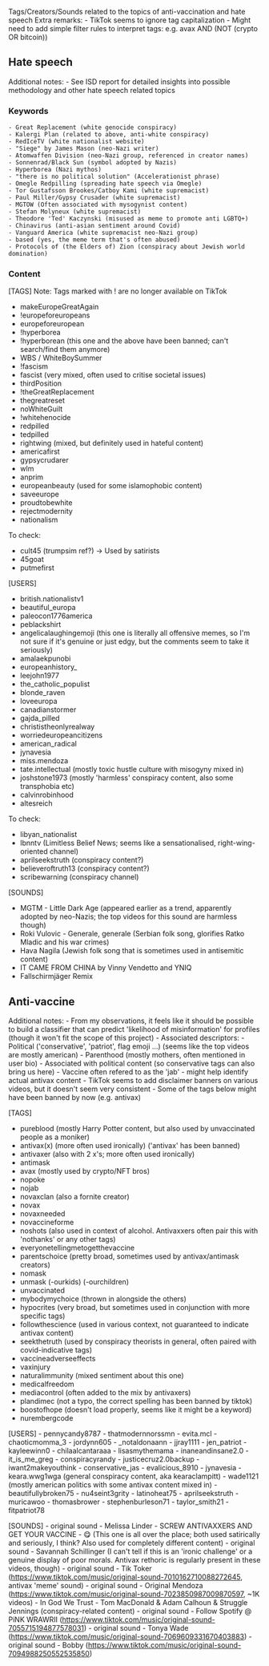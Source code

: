 Tags/Creators/Sounds related to the topics of anti-vaccination and hate speech
Extra remarks:
    - TikTok seems to ignore tag capitalization
    - Might need to add simple filter rules to interpret tags:
       e.g. avax AND (NOT (crypto OR bitcoin))
        

## Hate speech
Additional notes:
    - See ISD report for detailed insights into possible methodology and other hate speech related topics

### Keywords
    - Great Replacement (white genocide conspiracy)
    - Kalergi Plan (related to above, anti-white conspiracy)
    - RedIceTV (white nationalist website)
    - "Siege" by James Mason (neo-Nazi writer)
    - Atomwaffen Division (neo-Nazi group, referenced in creator names)
    - Sonnenrad/Black Sun (symbol adopted by Nazis)
    - Hyperborea (Nazi mythos)
    - "there is no political solution" (Accelerationist phrase)
    - Omegle Redpilling (spreading hate speech via Omegle)
    - Tor Gustafsson Brookes/Catboy Kami (white supremacist)
    - Paul Miller/Gypsy Crusader (white supremacist)
    - MGTOW (Often associated with mysogynist content)
    - Stefan Molyneux (white supremacist)
    - Theodore 'Ted' Kaczynski (misused as meme to promote anti LGBTQ+)
    - Chinavirus (anti-asian sentiment around Covid)
    - Vanguard America (white supremacist neo-Nazi group)
    - based (yes, the meme term that's often abused)
    - Protocols of (the Elders of) Zion (conspiracy about Jewish world domination)

### Content
[TAGS]
Note: Tags marked with ! are no longer available on TikTok
  - makeEuropeGreatAgain
  - !europeforeuropeans
  - europeforeuropean
  - !hyperborea 
  - !hyperborean (this one and the above have been banned; can't search/find them anymore)
  - WBS / WhiteBoySummer
  - !fascism
  - fascist (very mixed, often used to critise societal issues)
  - thirdPosition 
  - !theGreatReplacement
  - thegreatreset
  - noWhiteGuilt
  - !whitehenocide
  - redpilled
  - tedpilled
  - rightwing (mixed, but definitely used in hateful content)
  - americafirst
  - gypsycrudarer
  - wlm
  - anprim
  - europeanbeauty (used for some islamophobic content)
  - saveeurope
  - proudtobewhite
  - rejectmodernity
  - nationalism
  
  To check:
  - cult45 (trumpsim ref?) -> Used by satirists
  - 45goat
  - putmefirst
  

[USERS]
  - british.nationalistv1
  - beautiful_europa
  - paleocon1776america
  - peblackshirt
  - angelicalaughingemoji (this one is literally all offensive memes, so I'm not sure if it's genuine or just edgy, but the comments seem to take it seriously)
  - amalaekpunobi
  - europeanhistory_
  - leejohn1977
  - the_catholic_populist
  - blonde_raven
  - loveeuropa
  - canadianstormer
  - gajda_pilled
  - christistheonlyrealway
  - worriedeuropeancitizens
  - american_radical
  - jynavesia
  - miss.mendoza
  - tate.intellectual (mostly toxic hustle culture with misogyny mixed in)
  - joshstone1973 (mostly 'harmless' conspiracy content, also some transphobia etc)
  - calvinrobinhood
  - altesreich
  
  To check:
  - libyan_nationalist
  - lbnntv (Limitless Belief News; seems like a sensationalised, right-wing-oriented channel)
  - aprilseekstruth (conspiracy content?)
  - believeroftruth13 (conspiracy content?)
  - scribewarning (conspiracy channel)


[SOUNDS]
  - MGTM - Little Dark Age (appeared earlier as a trend, apparently adopted by neo-Nazis; the top videos for this sound are harmless though)
  - Roki Vulovic - Generale, generale (Serbian folk song, glorifies Ratko Mladic and his war crimes)
  - Hava Nagila (Jewish folk song that is sometimes used in antisemitic content)
  - IT CAME FROM CHINA by Vinny Vendetto and YNIQ
  - Fallschirmjäger Remix



## Anti-vaccine
Additional notes:
    - From my observations, it feels like it should be possible to build a classifier that can predict 'likelihood of misinformation' for profiles (though it won't fit the scope of this project)
    - Associated descriptors:
        - Political ('conservative', 'patriot', flag emoji ...) (seems like the top videos are mostly american)
        - Parenthood (mostly mothers, often mentioned in user bio)
    - Associated with political content (so conservative tags can also bring us here)
    - Vaccine often refered to as the 'jab' - might help identify actual antivax content
    - TikTok seems to add disclaimer banners on various videos, but it doesn't seem very consistent
    - Some of the tags below might have been banned by now (e.g. antivax)
    
[TAGS]
  - pureblood (mostly Harry Potter content, but also used by unvaccinated people as a moniker)
  - antivax(x) (more often used ironically) ('antivax' has been banned)
  - antivaxer (also with 2 x's; more often used ironically)
  - antimask
  - avax (mostly used by crypto/NFT bros)
  - nopoke
  - nojab
  - novaxclan (also a fornite creator)
  - novax
  - novaxneeded
  - novaccineforme
  - noshots (also used in context of alcohol. Antivaxxers often pair this with 'nothanks' or any other tags)
  - everyonetellingmetogetthevaccine
  - parentschoice (pretty broad, sometimes used by antivax/antimask creators)
  - nomask
  - unmask (-ourkids) (-ourchildren)
  - unvaccinated
  - mybodymychoice (thrown in alongside the others)
  - hypocrites (very broad, but sometimes used in conjunction with more specific tags)
  - followthescience (used in various context, not guaranteed to indicate antivax content)
  - seekthetruth (used by conspiracy theorists in general, often paired with covid-indicative tags)
  - vaccineadverseeffects
  - vaxinjury
  - naturalimmunity (mixed sentiment about this one)
  - medicalfreedom
  - mediacontrol (often added to the mix by antivaxers)
  - plandimec (not a typo, the correct spelling has been banned by tiktok)
  - boostofhope (doesn't load properly, seems like it might be a keyword)
  - nurembergcode

[USERS]
    - pennycandy8787 
    - thatmodernnorssmn
    - evita.mcl
    - chaoticmomma_3
    - jordynn605
    - _notaldonaann
    - jjray1111
    - jen_patriot
    - kayleewinn0
    - chilaalcantaraaa
    - lisasmythemama
    - inaneandinsane2.0
    - it_is_me_greg
    - conspiracyrandy
    - justicecruz2.0backup
    - iwant2makeyouthink
    - conservative_jas
    - evalicious_8910
    - jynavesia
    - keara.wwg1wga (general conspiracy content, aka kearaclampitt)
    - wade1121 (mostly american politics with some antivax content mixed in)
    - beautifullybroken75
    - nu4seint3grity
    - latinoheat75
    - aprilseekstruth
    - muricawoo
    - thomasbrower
    - stephenburleson71
    - taylor_smith21
    - fitpatriot78
    

[SOUNDS]
    - original sound - Melissa Linder
    - SCREW ANTIVAXXERS AND GET YOUR VACCINE - 😋 (This one is all over the place; both used satirically and seriously, I think? Also used for completely different content)
    - original sound - Savannah Schillinger (I can't tell if this is an 'ironic challenge' or a genuine display of poor morals. Antivax rethoric is regularly present in these videos, though)
    - original sound - Tik Toker (https://www.tiktok.com/music/original-sound-7010162710088272645, antivax 'meme' sound)
    - original sound - Original Mendoza (https://www.tiktok.com/music/original-sound-7023850987009870597, ~1K videos)
    - In God We Trust - Tom MacDonald & Adam Calhoun & Struggle Jennings (conspiracy-related content)
    - original sound - Follow Spotify @ PiNK WRAWRII (https://www.tiktok.com/music/original-sound-7055715194877578031)
    - original sound - Tonya Wade (https://www.tiktok.com/music/original-sound-7069609331670403883)
    - original sound - Bobby (https://www.tiktok.com/music/original-sound-7094988250552535850)
